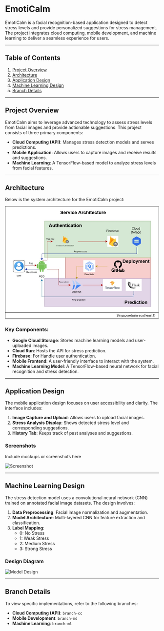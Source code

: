 # EmotiCalm

EmotiCalm is a facial recognition-based application designed to detect stress levels and provide personalized suggestions for stress management. The project integrates cloud computing, mobile development, and machine learning to deliver a seamless experience for users.

---

## Table of Contents
1. [Project Overview](#project-overview)
2. [Architecture](#architecture)
3. [Application Design](#application-design)
4. [Machine Learning Design](#machine-learning-design)
5. [Branch Details](#branch-details)

---

## Project Overview
EmotiCalm aims to leverage advanced technology to assess stress levels from facial images and provide actionable suggestions. This project consists of three primary components:
- **Cloud Computing (API)**: Manages stress detection models and serves predictions.
- **Mobile Application**: Allows users to capture images and receive results and suggestions.
- **Machine Learning**: A TensorFlow-based model to analyze stress levels from facial features.

---

## Architecture

Below is the system architecture for the EmotiCalm project:

<img src="Image/architecture-cloud.jpg" alt="Screenshot" style="max-width: 100%; height: auto;">

### Key Components:
- **Google Cloud Storage**: Stores machine learning models and user-uploaded images.
- **Cloud Run**: Hosts the API for stress prediction.
- **Firebase**: For Handle user authentication.
- **Mobile Frontend**: A user-friendly interface to interact with the system.
- **Machine Learning Model**: A TensorFlow-based neural network for facial recognition and stress detection.

---

## Application Design

The mobile application design focuses on user accessibility and clarity. The interface includes:
1. **Image Capture and Upload**: Allows users to upload facial images.
2. **Stress Analysis Display**: Shows detected stress level and corresponding suggestions.
3. **History Tab**: Keeps track of past analyses and suggestions.

### Screenshots
Include mockups or screenshots here

<img src="Image/Mockup_Emoticalm.png" alt="Screenshot" style="max-width: 100%; height: auto;">

---

## Machine Learning Design

The stress detection model uses a convolutional neural network (CNN) trained on annotated facial image datasets. The design involves:
1. **Data Preprocessing**: Facial image normalization and augmentation.
2. **Model Architecture**: Multi-layered CNN for feature extraction and classification.
3. **Label Mapping**:
   - 0: No Stress
   - 1: Weak Stress
   - 2: Medium Stress
   - 3: Strong Stress

### Design Diagram
![Model Design](path/to/model-design-image.png)

---

## Branch Details
To view specific implementations, refer to the following branches:
- **Cloud Computing (API)**: `branch-cc`
- **Mobile Development**: `branch-md`
- **Machine Learning**: `branch-ml`
